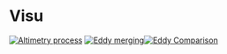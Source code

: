 # Visu

[![Altimetry process](http://img.youtube.com/vi/BYODDf6bEAQ/0.jpg)](http://www.youtube.com/watch?v=BYODDf6bEAQ "Altimetry process, from radar measure to eddies and current") [![Eddy merging](http://img.youtube.com/vi/UTlK0-gYldQ/0.jpg)](http://www.youtube.com/watch?v=UTlK0-gYldQ "Two eddies in merging process near australia")[![Eddy Comparison](http://img.youtube.com/vi/4Vs3ZJNMViw/0.jpg)](https://www.youtube.com/watch?v=4Vs3ZJNMViw "Two differents detection and tracking process near australia")
